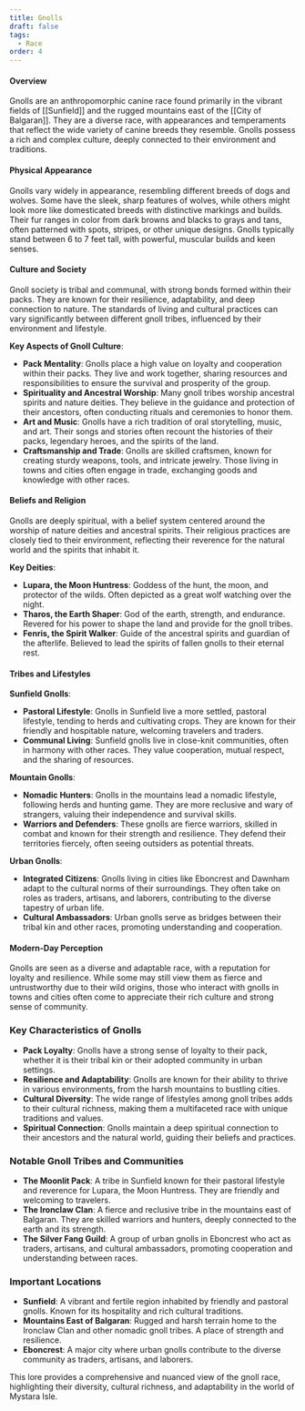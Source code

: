 ```yaml
---
title: Gnolls
draft: false
tags:
  - Race
order: 4
---
```

#### Overview

Gnolls are an anthropomorphic canine race found primarily in the vibrant fields of [[Sunfield]] and the rugged mountains east of the [[City of Balgaran]]. They are a diverse race, with appearances and temperaments that reflect the wide variety of canine breeds they resemble. Gnolls possess a rich and complex culture, deeply connected to their environment and traditions.

#### Physical Appearance

Gnolls vary widely in appearance, resembling different breeds of dogs and wolves. Some have the sleek, sharp features of wolves, while others might look more like domesticated breeds with distinctive markings and builds. Their fur ranges in color from dark browns and blacks to grays and tans, often patterned with spots, stripes, or other unique designs. Gnolls typically stand between 6 to 7 feet tall, with powerful, muscular builds and keen senses.

#### Culture and Society

Gnoll society is tribal and communal, with strong bonds formed within their packs. They are known for their resilience, adaptability, and deep connection to nature. The standards of living and cultural practices can vary significantly between different gnoll tribes, influenced by their environment and lifestyle.

**Key Aspects of Gnoll Culture**:

- **Pack Mentality**: Gnolls place a high value on loyalty and cooperation within their packs. They live and work together, sharing resources and responsibilities to ensure the survival and prosperity of the group.
- **Spirituality and Ancestral Worship**: Many gnoll tribes worship ancestral spirits and nature deities. They believe in the guidance and protection of their ancestors, often conducting rituals and ceremonies to honor them.
- **Art and Music**: Gnolls have a rich tradition of oral storytelling, music, and art. Their songs and stories often recount the histories of their packs, legendary heroes, and the spirits of the land.
- **Craftsmanship and Trade**: Gnolls are skilled craftsmen, known for creating sturdy weapons, tools, and intricate jewelry. Those living in towns and cities often engage in trade, exchanging goods and knowledge with other races.

#### Beliefs and Religion

Gnolls are deeply spiritual, with a belief system centered around the worship of nature deities and ancestral spirits. Their religious practices are closely tied to their environment, reflecting their reverence for the natural world and the spirits that inhabit it.

**Key Deities**:

- **Lupara, the Moon Huntress**: Goddess of the hunt, the moon, and protector of the wilds. Often depicted as a great wolf watching over the night.
- **Tharos, the Earth Shaper**: God of the earth, strength, and endurance. Revered for his power to shape the land and provide for the gnoll tribes.
- **Fenris, the Spirit Walker**: Guide of the ancestral spirits and guardian of the afterlife. Believed to lead the spirits of fallen gnolls to their eternal rest.

#### Tribes and Lifestyles

**Sunfield Gnolls**:
- **Pastoral Lifestyle**: Gnolls in Sunfield live a more settled, pastoral lifestyle, tending to herds and cultivating crops. They are known for their friendly and hospitable nature, welcoming travelers and traders.
- **Communal Living**: Sunfield gnolls live in close-knit communities, often in harmony with other races. They value cooperation, mutual respect, and the sharing of resources.

**Mountain Gnolls**:
- **Nomadic Hunters**: Gnolls in the mountains lead a nomadic lifestyle, following herds and hunting game. They are more reclusive and wary of strangers, valuing their independence and survival skills.
- **Warriors and Defenders**: These gnolls are fierce warriors, skilled in combat and known for their strength and resilience. They defend their territories fiercely, often seeing outsiders as potential threats.

**Urban Gnolls**:
- **Integrated Citizens**: Gnolls living in cities like Eboncrest and Dawnham adapt to the cultural norms of their surroundings. They often take on roles as traders, artisans, and laborers, contributing to the diverse tapestry of urban life.
- **Cultural Ambassadors**: Urban gnolls serve as bridges between their tribal kin and other races, promoting understanding and cooperation.

#### Modern-Day Perception

Gnolls are seen as a diverse and adaptable race, with a reputation for loyalty and resilience. While some may still view them as fierce and untrustworthy due to their wild origins, those who interact with gnolls in towns and cities often come to appreciate their rich culture and strong sense of community.

### Key Characteristics of Gnolls

- **Pack Loyalty**: Gnolls have a strong sense of loyalty to their pack, whether it is their tribal kin or their adopted community in urban settings.
- **Resilience and Adaptability**: Gnolls are known for their ability to thrive in various environments, from the harsh mountains to bustling cities.
- **Cultural Diversity**: The wide range of lifestyles among gnoll tribes adds to their cultural richness, making them a multifaceted race with unique traditions and values.
- **Spiritual Connection**: Gnolls maintain a deep spiritual connection to their ancestors and the natural world, guiding their beliefs and practices.

### Notable Gnoll Tribes and Communities

- **The Moonlit Pack**: A tribe in Sunfield known for their pastoral lifestyle and reverence for Lupara, the Moon Huntress. They are friendly and welcoming to travelers.
- **The Ironclaw Clan**: A fierce and reclusive tribe in the mountains east of Balgaran. They are skilled warriors and hunters, deeply connected to the earth and its strength.
- **The Silver Fang Guild**: A group of urban gnolls in Eboncrest who act as traders, artisans, and cultural ambassadors, promoting cooperation and understanding between races.

### Important Locations

- **Sunfield**: A vibrant and fertile region inhabited by friendly and pastoral gnolls. Known for its hospitality and rich cultural traditions.
- **Mountains East of Balgaran**: Rugged and harsh terrain home to the Ironclaw Clan and other nomadic gnoll tribes. A place of strength and resilience.
- **Eboncrest**: A major city where urban gnolls contribute to the diverse community as traders, artisans, and laborers.

This lore provides a comprehensive and nuanced view of the gnoll race, highlighting their diversity, cultural richness, and adaptability in the world of Mystara Isle.